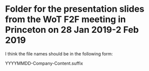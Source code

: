 # Folder for the presentation slides from the WoT F2F meeting in Princeton on 28 Jan 2019-2 Feb 2019

I think the file names should be in the following form:

YYYYMMDD-Company-Content.suffix

